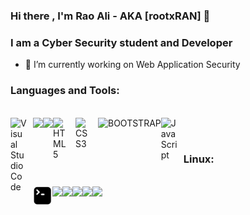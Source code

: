 ### Hi there , I'm Rao Ali - AKA [rootxRAN]  👋
### I am a Cyber Security student and Developer
<!--
**raoalinawaz-cys/raoalinawaz-cys** is a ✨ _special_ ✨ repository because its `README.md` (this file) appears on your GitHub profile.


Here are some ideas to get you started:

- 🌱 I’m currently learning ...
- 👯 I’m looking to collaborate on ...
- 🤔 I’m looking for help with ...
- 💬 Ask me about ...
- 📫 How to reach me: ...
- 😄 Pronouns: ...
- ⚡ Fun fact: ...
-->


- 🔭 I’m currently working on Web Application Security
<!-- languages -->
### Languages and Tools:
<section>
  <br />
  
<img align="left" alt="Visual Studio Code" width="26px" src="https://cdn.jsdelivr.net/gh/devicons/devicon/icons/vscode/vscode-original.svg" style="padding-right:10px;" />
<img align = "left" src="https://img.shields.io/badge/c-%2300599C.svg?style=for-the-badge&logo=c&logoColor=white"/>
<img align = "left" src="https://img.shields.io/badge/c++-%2300599C.svg?style=for-the-badge&logo=c%2B%2B&logoColor=white"/>
<img align="left" alt="HTML5" width="26px" src="https://cdn.jsdelivr.net/gh/devicons/devicon/icons/html5/html5-original.svg" style="padding-right:10px;" />
<img align="left" alt="CSS3" width="26px" src="https://cdn.jsdelivr.net/gh/devicons/devicon/icons/css3/css3-original.svg" style="padding-right:10px;" />
<img align="left" alt="BOOTSTRAP" src="https://img.shields.io/badge/bootstrap-%23563D7C.svg?style=for-the-badge&logo=bootstrap&logoColor=white"/>
<img align="left" alt="JavaScript" width="26px" src="https://cdn.jsdelivr.net/gh/devicons/devicon/icons/javascript/javascript-original.svg" style="padding-right:10px;" />
  
</section>
<br /><br />

<!-- linux -->
### Linux:
<section>
  <br />
  
<img align="left" alt="Terminal" width="31px" src="./img/terminal.png" />
<img align="left" src="https://img.shields.io/badge/Linux-FCC624?style=for-the-badge&logo=linux&logoColor=black"/>
<img align = "left" src="https://img.shields.io/badge/Kali-268BEE?style=for-the-badge&logo=kalilinux&logoColor=white"/>
<img align = "left" src="https://img.shields.io/badge/Fedora-294172?style=for-the-badge&logo=fedora&logoColor=white"/>
<img align="left" src="https://img.shields.io/badge/Ubuntu-E95420?style=for-the-badge&logo=ubuntu&logoColor=white"/>
<img align = "left" src="https://img.shields.io/badge/Arch%20Linux-1793D1?logo=arch-linux&logoColor=fff&style=for-the-badge"/>
</section>


